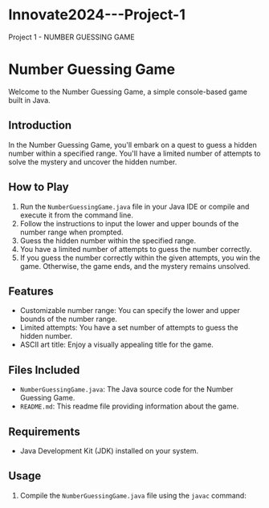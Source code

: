 # Innovate2024---Project-1
Project 1 - NUMBER GUESSING GAME
# Number Guessing Game

Welcome to the Number Guessing Game, a simple console-based game built in Java.

## Introduction
In the Number Guessing Game, you'll embark on a quest to guess a hidden number within a specified range. You'll have a limited number of attempts to solve the mystery and uncover the hidden number.

## How to Play
1. Run the `NumberGuessingGame.java` file in your Java IDE or compile and execute it from the command line.
2. Follow the instructions to input the lower and upper bounds of the number range when prompted.
3. Guess the hidden number within the specified range.
4. You have a limited number of attempts to guess the number correctly.
5. If you guess the number correctly within the given attempts, you win the game. Otherwise, the game ends, and the mystery remains unsolved.

## Features
- Customizable number range: You can specify the lower and upper bounds of the number range.
- Limited attempts: You have a set number of attempts to guess the hidden number.
- ASCII art title: Enjoy a visually appealing title for the game.

## Files Included
- `NumberGuessingGame.java`: The Java source code for the Number Guessing Game.
- `README.md`: This readme file providing information about the game.

## Requirements
- Java Development Kit (JDK) installed on your system.

## Usage
1. Compile the `NumberGuessingGame.java` file using the `javac` command:

